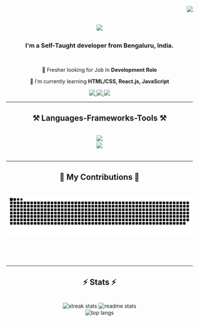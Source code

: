 <img align="right" src="https://visitor-badge.laobi.icu/badge?page_id=vinitpk.vinitpk" />

<h1 align="center">
    <img src="https://readme-typing-svg.herokuapp.com/?font=Righteous&size=35&center=true&vCenter=true&width=700&height=70&duration=4000&lines=Hi+There!+👋+I'm+Vinit+Kelginmane;" />
</h1>
<h3 align="center"> I'm a Self-Taught developer from Bengaluru, India. </h3>

<br/>

<div align="center">
 
 🔭 Fresher looking for Job In **Development Role**
 
 🌱 I’m currently learning **HTML/CSS, React.js, JavaScript**

 </div>
 
<div align="center"> 
  <a href="mailto:vinitpk00@gmail.com">
    <img src="https://img.shields.io/badge/Gmail-333333?style=for-the-badge&logo=gmail&logoColor=red" />
  </a>
  <a href="https://linkedin.com/in/vinitkelginmane" target="_blank">
    <img src="https://img.shields.io/badge/LinkedIn-0077B5?style=for-the-badge&logo=linkedin&logoColor=white" target="_blank" />
  </a>
  <a href="https://vinit-kelginmane-portfolio.netlify.app/" target="_blank">
     <img src="https://img.shields.io/badge/Portfolio-FF5722?style=for-the-badge&logo=todoist&logoColor=white" target="_blank" /> <!-- sqlite, safari, google-chrome are other good icon options -->
  </a>
</div>

 <hr/>
 
<h2 align="center">⚒️ Languages-Frameworks-Tools ⚒️</h2>
<br/>
<div align="center">
    <img src="https://skillicons.dev/icons?i=java,python,javascript,html,css,c,mysql" /><br>
    <img src="https://skillicons.dev/icons?i=spring,react,bootstrap,vscode,github,tailwind,git,aws,docker,ubuntu" />
</div>

<br/>
<hr/>

<div align="center">
  <h2>🐍 My Contributions 🐍</h2>
  <br>
  <img alt="snake eating my contributions" src="https://raw.githubusercontent.com/vinitpk/vinitpk/output/github-contribution-grid-snake.svg" />
  
  <br/><br/><br/>
</div>

<hr/>

<h2 align="center">⚡ Stats ⚡</h2>
<br>
<div align=center>
  <img width=390 src="https://streak-stats.demolab.com/?user=vinitpk&count_private=true&theme=react&border_radius=10" alt="streak stats"/>
  <img width=390 src="https://github-readme-stats.vercel.app/api?username=vinitpk&count_private=true&show_icons=true&theme=react&rank_icon=github&border_radius=10" alt="readme stats" />
  <br/>
  <img width=325 align="center" src="https://github-readme-stats.vercel.app/api/top-langs/?username=vinitpk&hide=HTML&langs_count=8&layout=compact&theme=react&border_radius=10&size_weight=0.5&count_weight=0.5&exclude_repo=github-readme-stats" alt="top langs" />
</div>

<br/><br/>

